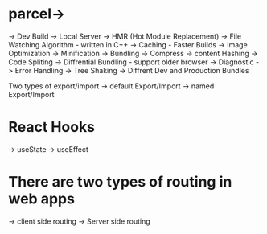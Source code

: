 
# parcel->
-> Dev Build
-> Local Server
-> HMR (Hot Module Replacement)
-> File Watching Algorithm - written in C++
-> Caching - Faster Builds
-> Image Optimization
-> Minification 
-> Bundling
-> Compress
-> content Hashing
-> Code Spliting
-> Diffrential Bundling - support older browser
-> Diagnostic
-> Error Handling
-> Tree Shaking
-> Diffrent Dev and Production Bundles


Two types of export/import
-> default Export/Import
-> named Export/Import

# React Hooks
 -> useState
 -> useEffect


# There are two types of routing in web apps
-> client side routing
-> Server side routing